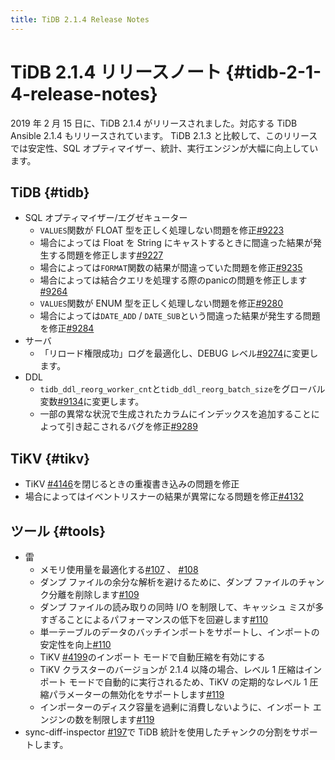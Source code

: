 ```yaml
---
title: TiDB 2.1.4 Release Notes
---
```


# TiDB 2.1.4 リリースノート {#tidb-2-1-4-release-notes}

2019 年 2 月 15 日に、TiDB 2.1.4 がリリースされました。対応する TiDB Ansible 2.1.4 もリリースされています。 TiDB 2.1.3 と比較して、このリリースでは安定性、SQL オプティマイザー、統計、実行エンジンが大幅に向上しています。

## TiDB {#tidb}

-   SQL オプティマイザー/エグゼキューター
    -   `VALUES`関数が FLOAT 型を正しく処理しない問題を修正[#9223](https://github.com/pingcap/tidb/pull/9223)
    -   場合によっては Float を String にキャストするときに間違った結果が発生する問題を修正します[#9227](https://github.com/pingcap/tidb/pull/9227)
    -   場合によっては`FORMAT`関数の結果が間違っていた問題を修正[#9235](https://github.com/pingcap/tidb/pull/9235)
    -   場合によっては結合クエリを処理する際のpanicの問題を修正します[#9264](https://github.com/pingcap/tidb/pull/9264)
    -   `VALUES`関数が ENUM 型を正しく処理しない問題を修正[#9280](https://github.com/pingcap/tidb/pull/9280)
    -   場合によっては`DATE_ADD` / `DATE_SUB`という間違った結果が発生する問題を修正[#9284](https://github.com/pingcap/tidb/pull/9284)
-   サーバ
    -   「リロード権限成功」ログを最適化し、DEBUG レベル[#9274](https://github.com/pingcap/tidb/pull/9274)に変更します。
-   DDL
    -   `tidb_ddl_reorg_worker_cnt`と`tidb_ddl_reorg_batch_size`をグローバル変数[#9134](https://github.com/pingcap/tidb/pull/9134)に変更します。
    -   一部の異常な状況で生成されたカラムにインデックスを追加することによって引き起こされるバグを修正[#9289](https://github.com/pingcap/tidb/pull/9289)

## TiKV {#tikv}

-   TiKV [#4146](https://github.com/tikv/tikv/pull/4146)を閉じるときの重複書き込みの問題を修正
-   場合によってはイベントリスナーの結果が異常になる問題を修正[#4132](https://github.com/tikv/tikv/pull/4132)

## ツール {#tools}

-   雷
    -   メモリ使用量を最適化する[#107](https://github.com/pingcap/tidb-lightning/pull/107) 、 [#108](https://github.com/pingcap/tidb-lightning/pull/108)
    -   ダンプ ファイルの余分な解析を避けるために、ダンプ ファイルのチャンク分離を削除します[#109](https://github.com/pingcap/tidb-lightning/pull/109)
    -   ダンプ ファイルの読み取りの同時 I/O を制限して、キャッシュ ミスが多すぎることによるパフォーマンスの低下を回避します[#110](https://github.com/pingcap/tidb-lightning/pull/110)
    -   単一テーブルのデータのバッチインポートをサポートし、インポートの安定性を向上[#110](https://github.com/pingcap/tidb-lightning/pull/113)
    -   TiKV [#4199](https://github.com/tikv/tikv/pull/4199)のインポート モードで自動圧縮を有効にする
    -   TiKV クラスターのバージョンが 2.1.4 以降の場合、レベル 1 圧縮はインポート モードで自動的に実行されるため、TiKV の定期的なレベル 1 圧縮パラメーターの無効化をサポートします[#119](https://github.com/pingcap/tidb-lightning/pull/119)
    -   インポーターのディスク容量を過剰に消費しないように、インポート エンジンの数を制限します[#119](https://github.com/pingcap/tidb-lightning/pull/119)
-   sync-diff-inspector [#197](https://github.com/pingcap/tidb-tools/pull/197)で TiDB 統計を使用したチャンクの分割をサポートします。
